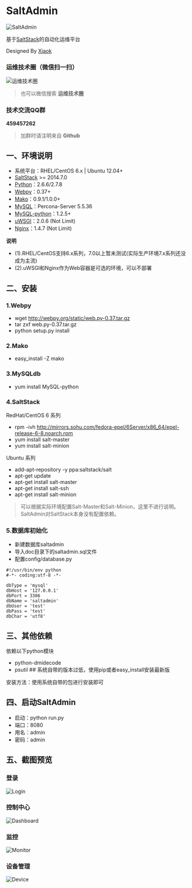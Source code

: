 SaltAdmin
=========

![SaltAdmin](https://github.com/luxiaok/SaltAdmin/raw/master/static/images/SaltAdminLogo.jpg)

基于[SaltStack](https://github.com/saltstack/salt)的自动化运维平台

Designed By [Xiaok](http://github.com/luxiaok)


### 运维技术圈（微信扫一扫） ###

![运维技术圈](https://github.com/luxiaok/SaltAdmin/raw/master/static/images/ops_circle_qrcode.jpg)

>也可以微信搜索 **运维技术圈**

### 技术交流QQ群 ###

**459457262**

>加群时请注明来自 **Github**


## 一、环境说明 ##
* 系统平台：RHEL/CentOS 6.x | Ubuntu 12.04+
* [SaltStack](https://github.com/saltstack/salt) >= 2014.7.0
* [Python](http://www.python.org)：2.6.6/2.7.8
* [Webpy](http://webpy.org)：0.37+
* [Mako](http://www.makotemplates.org/)：0.9.1/1.0.0+
* [MySQL](http://www.percona.com/)：Percona-Server 5.5.36
* [MySQL-python](http://pypi.python.org/pypi/MySQL-python)：1.2.5+
* [uWSGI](http://projects.unbit.it/downloads/uwsgi-2.0.6.tar.gz)：2.0.6 (Not Limit)
* [Nginx](http://nginx.org/download/nginx-1.6.0.tar.gz)：1.4.7 (Not Limit)

**说明**
* (1).RHEL/CentOS支持6.x系列，7.0以上暂未测试(实际生产环境7.x系列还没成为主流)
* (2).uWSGI和Nginx作为Web容器是可选的环境，可以不部署


## 二、安装 ##

### 1.Webpy ###
* wget http://webpy.org/static/web.py-0.37.tar.gz
* tar zxf web.py-0.37.tar.gz
* python setup.py install

### 2.Mako ###
* easy_install -Z mako

### 3.MySQLdb ###
* yum install MySQL-python

### 4.SaltStack ###
RedHat/CentOS 6 系列<br>
* rpm -ivh http://mirrors.sohu.com/fedora-epel/6Server/x86_64/epel-release-6-8.noarch.rpm
* yum install salt-master
* yum install salt-minion

Ubuntu 系列<br>
* add-apt-repository -y ppa:saltstack/salt
* apt-get update
* apt-get install salt-master
* apt-get install salt-ssh
* apt-get install salt-minion

>可以根据实际环境配置Salt-Master和Salt-Minion，这里不进行说明。SaltAdmin对SaltStack本身没有配置依赖。


### 5.数据库初始化  ###
* 新建数据库saltadmin
* 导入doc目录下的saltadmin.sql文件
* 配置config/database.py

```
#!/usr/bin/env python
#-*- coding:utf-8 -*-

dbType = 'mysql'
dbHost = '127.0.0.1'
dbPort = 3306
dbName = 'saltadmin'
dbUser = 'test'
dbPass = 'test'
dbChar = 'utf8'
```


## 三、其他依赖 ##
依赖以下python模块
* python-dmidecode
* psutil  ## 系统自带的版本过低，使用pip或者easy_install安装最新版

安装方法：使用系统自带的包进行安装即可


## 四、启动SaltAdmin ##
* 启动：python run.py
* 端口：8080
* 用名：admin
* 密码：admin


## 五、截图预览 ##

### 登录 ###
![Login](https://github.com/luxiaok/SaltAdmin/raw/master/screenshot/login.png)

### 控制中心 ###
![Dashboard](https://github.com/luxiaok/SaltAdmin/raw/master/screenshot/dashboard.png)

### 监控 ###
![Monitor](https://github.com/luxiaok/SaltAdmin/raw/master/screenshot/monitor.png)

### 设备管理 ###
![Device](https://github.com/luxiaok/SaltAdmin/raw/master/screenshot/device.png)
